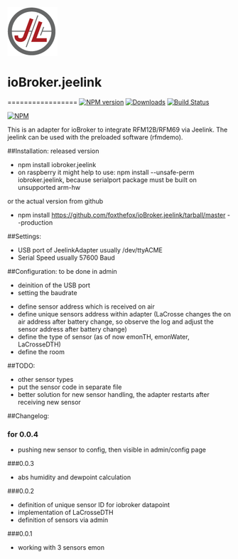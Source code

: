 ![Logo](admin/jeelab_logo.png)
# ioBroker.jeelink
=================
[![NPM version](http://img.shields.io/npm/v/iobroker.jeelink.svg)](https://www.npmjs.com/package/iobroker.jeelink)
[![Downloads](https://img.shields.io/npm/dm/iobroker.jeelink.svg)](https://www.npmjs.com/package/iobroker.jeelink)
[![Build Status](https://travis-ci.org/foxthefox/ioBroker.jeelink.svg?branch=master)](https://travis-ci.org/foxthefox/ioBroker.jeelink)

[![NPM](https://nodei.co/npm/iobroker.jeelink.png?downloads=true)](https://nodei.co/npm/iobroker.jeelink/)

This is an adapter for ioBroker to integrate RFM12B/RFM69 via Jeelink.
The jeelink can be used with the preloaded software (rfmdemo).

##Installation:
released version
* npm install iobroker.jeelink 
* on raspberry it might help to use: npm install --unsafe-perm iobroker.jeelink, because serialport package must be built on unsupported arm-hw

or the actual version from github
* npm install https://github.com/foxthefox/ioBroker.jeelink/tarball/master --production

##Settings:
- USB port of JeelinkAdapter usually /dev/ttyACME
- Serial Speed usually 57600 Baud

##Configuration:
to be done in admin
* deinition of the USB port
* setting the baudrate
- define sensor address which is received on air
- define unique sensors address within adapter (LaCrosse changes the on air address after battery change, so observe the log and adjust the sensor address after battery change)
- define the type of sensor (as of now emonTH, emonWater, LaCrosseDTH)
- define the room

##TODO:
* other sensor types
* put the sensor code in separate file
* better solution for new sensor handling, the adapter restarts after receiving new sensor

##Changelog:

### for 0.0.4
* pushing new sensor to config, then visible in admin/config page

###0.0.3
* abs humidity and dewpoint calculation

###0.0.2
* definition of unique sensor ID for iobroker datapoint
* implementation of LaCrosseDTH
* definition of sensors via admin

###0.0.1
* working with 3 sensors emon
